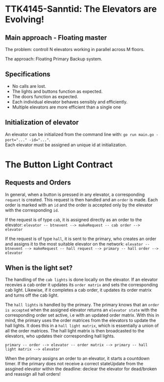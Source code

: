 # TTK4145-Sanntid: The Elevators are Evolving!

## Main approach - Floating master
The problem: controll N elevators working in parallel across M floors.

The approach: Floating Primary Backup system.

## Specifications
- No calls are lost.
- The lights and buttons function as expected.
- The doors function as expected.
- Each individual elevator behaves sensibly and efficiently.
- Multiple elevators are more efficient than a single one

## Initialization of elevator
An elevator can be initialized from the command line with: `go run main.go -port="..." -id="..."`.  
Each elevator must be assigned an unique id at initialization.

# The Button Light Contract

## Requests and Orders
In general, when a button is pressed in any elevator, a corresponding `request` is created. This request is then handled and an `order` is made. Each order is marked with an `id` and the order is accepted only by the elevator with the corresponding `id`.

If the request is of type `cab`, it is assigned directly as an order to the elevator:
`elevator -- btnevent --> makeRequest -- cab order --> elevator`

If the request is of type `hall`, it is sent to the primary, who creates an order and assigns it to the most suitable elevator on the network:
`elevator -- btnevent --> makeRequest -- hall request --> primary -- hall order --> elevator`

## When is the light set?
The handling of the `cab lights` is done locally on the elevator. If an elevator recevies a cab order it updates its `order matrix` and sets the corresponding cab light. Likewise, if it completes a cab order, it updates its order matrix and turns off the cab light.

The `hall lights` is handled by the primary. The primary knows that an `order is accepted` when the assigned elevator returns an `elevator state` with the corresponding order set active, i.e with an updated order matrix. With this in mind, the primary uses the order matrices from the elevators to update the hall lights. It does this in a `hall light matrix`, which is essentially a union of all the order matrices. The hall light matrix is then broadcasted to the elevators, who updates their corresponding hall lights.

`primary -- order --> elevator -- order matrix --> primary -- hall light matrix --> elevator`

When the primary assigns an order to an elevator, it starts a countdown timer. If the primary does not receive a correct stateUpdate from the assgined elevator within the deadline: declear the elevator for dead/broken and reassign all hall orders!